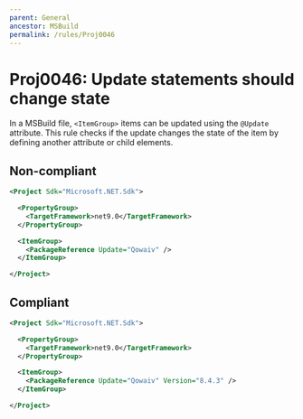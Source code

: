 ```yaml
---
parent: General
ancestor: MSBuild
permalink: /rules/Proj0046
---
```


# Proj0046: Update statements should change state
In a MSBuild file, `<ItemGroup>` items can be updated using the `@Update`
attribute. This rule checks if the update changes the state of the item by
defining another attribute or child elements.

## Non-compliant
``` xml
<Project Sdk="Microsoft.NET.Sdk">

  <PropertyGroup>
    <TargetFramework>net9.0</TargetFramework>
  </PropertyGroup>

  <ItemGroup>
    <PackageReference Update="Qowaiv" />
  </ItemGroup>

</Project>
```

## Compliant
``` xml
<Project Sdk="Microsoft.NET.Sdk">

  <PropertyGroup>
    <TargetFramework>net9.0</TargetFramework>
  </PropertyGroup>

  <ItemGroup>
    <PackageReference Update="Qowaiv" Version="8.4.3" />
  </ItemGroup>

</Project>
```
